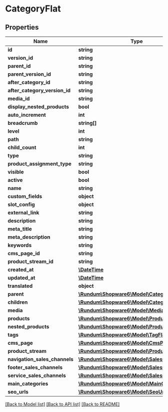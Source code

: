 # CategoryFlat

## Properties
Name | Type | Description | Notes
------------ | ------------- | ------------- | -------------
**id** | **string** |  | [optional] 
**version_id** | **string** |  | [optional] 
**parent_id** | **string** |  | [optional] 
**parent_version_id** | **string** |  | [optional] 
**after_category_id** | **string** |  | [optional] 
**after_category_version_id** | **string** |  | [optional] 
**media_id** | **string** |  | [optional] 
**display_nested_products** | **bool** |  | 
**auto_increment** | **int** |  | [optional] 
**breadcrumb** | **string[]** |  | [optional] 
**level** | **int** |  | [optional] 
**path** | **string** |  | [optional] 
**child_count** | **int** |  | [optional] 
**type** | **string** |  | 
**product_assignment_type** | **string** |  | 
**visible** | **bool** |  | [optional] 
**active** | **bool** |  | [optional] 
**name** | **string** |  | 
**custom_fields** | **object** |  | [optional] 
**slot_config** | **object** |  | [optional] 
**external_link** | **string** |  | [optional] 
**description** | **string** |  | [optional] 
**meta_title** | **string** |  | [optional] 
**meta_description** | **string** |  | [optional] 
**keywords** | **string** |  | [optional] 
**cms_page_id** | **string** |  | [optional] 
**product_stream_id** | **string** |  | [optional] 
**created_at** | [**\DateTime**](\DateTime.md) |  | 
**updated_at** | [**\DateTime**](\DateTime.md) |  | [optional] 
**translated** | **object** |  | [optional] 
**parent** | [**\Rundum\Shopware6\Model\CategoryFlat**](CategoryFlat.md) |  | [optional] 
**children** | [**\Rundum\Shopware6\Model\CategoryFlat**](CategoryFlat.md) |  | [optional] 
**media** | [**\Rundum\Shopware6\Model\MediaFlat**](MediaFlat.md) |  | [optional] 
**products** | [**\Rundum\Shopware6\Model\ProductFlat**](ProductFlat.md) |  | [optional] 
**nested_products** | [**\Rundum\Shopware6\Model\ProductFlat**](ProductFlat.md) |  | [optional] 
**tags** | [**\Rundum\Shopware6\Model\TagFlat**](TagFlat.md) |  | [optional] 
**cms_page** | [**\Rundum\Shopware6\Model\CmsPageFlat**](CmsPageFlat.md) |  | [optional] 
**product_stream** | [**\Rundum\Shopware6\Model\ProductStreamFlat**](ProductStreamFlat.md) |  | [optional] 
**navigation_sales_channels** | [**\Rundum\Shopware6\Model\SalesChannelFlat**](SalesChannelFlat.md) |  | [optional] 
**footer_sales_channels** | [**\Rundum\Shopware6\Model\SalesChannelFlat**](SalesChannelFlat.md) |  | [optional] 
**service_sales_channels** | [**\Rundum\Shopware6\Model\SalesChannelFlat**](SalesChannelFlat.md) |  | [optional] 
**main_categories** | [**\Rundum\Shopware6\Model\MainCategoryFlat**](MainCategoryFlat.md) |  | [optional] 
**seo_urls** | [**\Rundum\Shopware6\Model\SeoUrlFlat**](SeoUrlFlat.md) |  | [optional] 

[[Back to Model list]](../../README.md#documentation-for-models) [[Back to API list]](../../README.md#documentation-for-api-endpoints) [[Back to README]](../../README.md)

